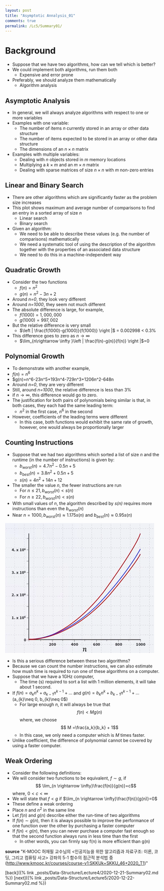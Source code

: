 ```yaml
---
layout: post
title: "Asymptotic Annalysis_01"
comments: true
permalink: /Lc5/Summary01/
---
```

# Background
- Suppose that we have two algorithms, how can we tell which is better?
- We could implement both algorithms, run them both
  - Expensive and error prone
- Preferably, we should analyze them mathematically
  - Algorithm analysis
## Asymptotic Analysis
- In general, we will always analyze algorithms with respect to one or more variables
- Examples with one variable:
  - The number of items _n_ currently stored in an array or other data structure
  - The number of items expected to be stored in an array or other data structure
  - The dimensions of an $n\times n$ matrix
- Examples with multiple variables:
  - Dealing with _n_ objects stored in _m_ memory locations
  - Multiplying a $k\times m$ and an $m\times n$ matrix
  - Dealing with sparse matrices of size $n\times n$ with _m_ non-zero entries
## Linear and Binary Search
  - There are other algorithms which are significantly faster as the problem size increases
  - This plot shows maximum and average number of comparisons to find an entry in a sorted array of size _n_
    - Linear search
    - Binary search
  - Given an algorithm:
    - We need to be able to describe these values (e.g. the number of comparisons) mathematically
    - We need a systematic tool of using the description of the algorithm together with the properties of an associated data structure
    - We need to do this in a machine-independent way
## Quadratic Growth
  - Consider the two functions
    - $f(n)=n^2$
    - $g(n)=n^2-3n+2$
  - Around _n=0_, they look very different
  - Around _n=1000_, they seem not much different
  - The absolute difference is large, for example,
    - $f(1000)=1,000,000$
    - $g(1000)= 997,002$
  - But the relative difference is very small
    - $\left | \frac{f(1000)-g(1000)}{f(1000)} \right |$ = 0.002998 < 0.3%
  - This difference goes to zero as $n\rightarrow \infty$
    - $\lim_{n\rightarrow \infty }\left | \frac{f(n)-g(n)}{f(n)} \right |$=0
## Polynomial Growth
  - To demonstrate with another example,
  - $f(n)=n^6$
  - $g(n)=n^6-23n^5+193n^4-729n^3+1206n^2-648n
  - Around _n=0_, they are very different
  - Still, around _n=1000_, the relative difference is less than 3%
  - if $n\rightarrow \infty$, this difference would go to zero.
  - The justification for both pairs of polynomials being similar is that, in both cases, they each had the same leading term:
    - $n^2$ in the first case, $n^6$ in the second
  - However, coefficients of the leading terms were different
    - In this case, both functions would exhibit the same rate of growth, however, one would always be proportionally larger
## Counting Instructions
  - Suppose that we had two algorithms which sorted a list of size _n_ and the runtime (in the number of instructions) is given by:
    - $b_{worst}(n)=4.7n^2-0.5n+5$
    - $b_{best}(n)=3.8n^2+0.5n+5$
    - $s(n)=4n^2+14n+12$
  - The smaller the value _n_, the fewer instructions are run
    - For $n\leq 21, b_{worst}(n)< s(n)$
    - For $n\geq 22, b_{worst}(n)< s(n)$
  - With small values of _n_, the algorithm described by _s(n)_ requires more instructions than even the $b_{worst}(n)$
  - Near $n = 1000, b_{worst}(n)\approx 1.175 s(n)$ and $b_{best}(n)\approx 0.95 s(n)$

  ![countins](/_posts/Data-Structure/Lecture5/countins.png)

  - Is this a serious difference between these two algorithms?
  - Because we can count the number instructions, we can also estimate how mush time is required to run one of these algorithms on a computer.
  - Suppose that we have a 1GHz computer,
    - The time (s) required to sort a list with 1 million elements, it will take about 1 second.
  - If $f(n)=a_{k}n^k+a_{k-1}n^{k-1}+...$ and $g(n)=b_{k}n^k+b_{k-1}n^{k-1}+... ($a_{k}\neq 0, b_{k}\neq 0$)
    - For large enough _n_, it will always be true that
    $$ f(n) < Mg(n)$$
    where, we choose
    $$ M =\frac{a_k}{b_k} + 1$$
    - In this case, we only need a computer which is _M_ times faster.
   - Unlike coefficient, the difference of polynomial cannot be covered by using a faster computer.
## Weak Ordering
 - Consider the following definitions:
  - We will consider two functions to be equivalent, $f\sim g$, if
  $$ \lim_{n \rightarrow \infty}\frac{f(n)}{g(n)}=c$$ where, $0 < c <\infty$
  - We will state that $f<g$ if $\lim_{n \rightarrow \infty}\frac{f(n)}{g(n)}=0$
 - These define a weak ordering
  - Place $n$ and $n^2$ in the same line
 - Let $f(n)$ and $g(n)$ describe either the run-time of two algorithms
  - If $f(n)\sim g(n)$, then it is always possible to improve the performance of one function over the other by purchasing a faster computer
  - If $f(n) < g(n)$, then you can never purchase a computer fast enough so that the second function always runs in less time than the first
    - In other words, you can firmly say f(n) is more efficient than g(n)

**source**
"K-MOOC 허재필 교수님의 <인공지능을 위한 알고리즘과 자료구조: 이론, 코딩, 그리고 컴퓨팅 사고>
강좌의 5-1 함수의 점근적 분석법 중(http://www.kmooc.kr/courses/course-v1:SKKUk+SKKU_46+2020_T1)"

[back]({% link _posts/Data-Structure/Lecture4/2020-12-21-Summary02.md %})
[next]({% link _posts/Data-Structure/Lecture5/2020-12-22-Summary02.md %})
